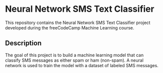 # Neural Network SMS Text Classifier

This repository contains the Neural Network SMS Text Classifier project developed during the freeCodeCamp Machine Learning course.

## Description

The goal of this project is to build a machine learning model that can classify SMS messages as either spam or ham (non-spam). A neural network is used to train the model with a dataset of labeled SMS messages.
